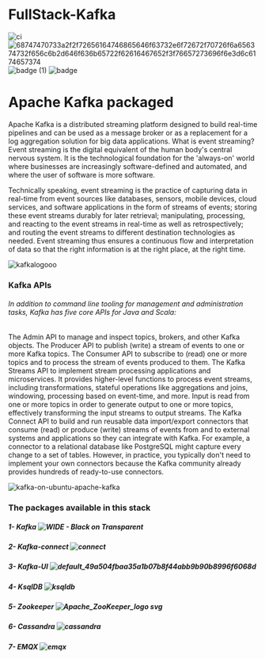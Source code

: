 # FullStack-Kafka
![ci](https://user-images.githubusercontent.com/62883434/214236348-35bf4f99-3991-4f97-b39a-2b61fc7933c1.svg) ![68747470733a2f2f72656164746865646f63732e6f72672f70726f6a656374732f656c6b2d646f636b65722f62616467652f3f76657273696f6e3d6c6174657374](https://user-images.githubusercontent.com/62883434/214236419-98fb1081-30a7-4061-9a32-e865f198f26a.svg) ![badge (1)](https://user-images.githubusercontent.com/62883434/214236504-fdb68f82-dd76-4062-b55a-30ab32c58a36.svg) ![badge](https://user-images.githubusercontent.com/62883434/214236528-c8b781a8-3a2b-4a59-877e-d79c8e8e095f.svg)

# Apache Kafka packaged 
Apache Kafka is a distributed streaming platform designed to build real-time pipelines and can be used as a message broker or as a replacement for a log aggregation solution for big data applications.
What is event streaming?
Event streaming is the digital equivalent of the human body's central nervous system. It is the technological foundation for the 'always-on' world where businesses are increasingly software-defined and automated, and where the user of software is more software.

Technically speaking, event streaming is the practice of capturing data in real-time from event sources like databases, sensors, mobile devices, cloud services, and software applications in the form of streams of events; storing these event streams durably for later retrieval; manipulating, processing, and reacting to the event streams in real-time as well as retrospectively; and routing the event streams to different destination technologies as needed. Event streaming thus ensures a continuous flow and interpretation of data so that the right information is at the right place, at the right time.

![kafkalogooo](https://user-images.githubusercontent.com/62883434/221397765-34d445e9-f2bc-4942-962f-14de4efd27cd.png)

### Kafka APIs
###### In addition to command line tooling for management and administration tasks, Kafka has five core APIs for Java and Scala:

The Admin API to manage and inspect topics, brokers, and other Kafka objects.
The Producer API to publish (write) a stream of events to one or more Kafka topics.
The Consumer API to subscribe to (read) one or more topics and to process the stream of events produced to them.
The Kafka Streams API to implement stream processing applications and microservices. It provides higher-level functions to process event streams, including transformations, stateful operations like aggregations and joins, windowing, processing based on event-time, and more. Input is read from one or more topics in order to generate output to one or more topics, effectively transforming the input streams to output streams.
The Kafka Connect API to build and run reusable data import/export connectors that consume (read) or produce (write) streams of events from and to external systems and applications so they can integrate with Kafka. For example, a connector to a relational database like PostgreSQL might capture every change to a set of tables. However, in practice, you typically don't need to implement your own connectors because the Kafka community already provides hundreds of ready-to-use connectors.

![kafka-on-ubuntu-apache-kafka](https://user-images.githubusercontent.com/62883434/221397823-b2e3dc1c-5347-4d61-919f-f3515a7ea714.png)

### The packages available in this stack

##### 1- Kafka  ![WIDE - Black on Transparent](https://user-images.githubusercontent.com/62883434/221398495-585c1954-a9b5-4166-81bf-823d2f4a395d.png)

##### 2- Kafka-connect  ![connect](https://user-images.githubusercontent.com/62883434/221398441-d0f137b8-fb0a-4584-86e7-872cb8e38b26.png)

##### 3- Kafka-UI  ![default_49a504fbaa35a1b07b8f44abb9b90b8996f6068d](https://user-images.githubusercontent.com/62883434/221398458-a18c08d7-0b6a-4705-9515-7ba305c34f55.png)

##### 4- KsqlDB  ![ksqldb](https://user-images.githubusercontent.com/62883434/221398695-7f571493-2f86-4e94-9b9f-91cfcad895f3.png)

##### 5- Zookeeper  ![Apache_ZooKeeper_logo svg](https://user-images.githubusercontent.com/62883434/221398847-63db89e2-96df-4173-be0a-d7dbc1d76d4e.png)

##### 6- Cassandra   ![cassandra](https://user-images.githubusercontent.com/62883434/221398533-4d046679-072c-4be5-bac2-885bcaaaf6a5.png)

##### 7- EMQX ![emqx](https://user-images.githubusercontent.com/62883434/221399042-a9cfb63c-7579-4250-abc4-811c43a0f6f8.png)

